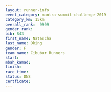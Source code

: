 ```yaml
---
layout: runner-info 
event_category: mantra-summit-challenge-2019 
category_km: 15km 
overall_rank:  9999
gender_rank: 
bib: 843
first_name: Natascha
last_name: Oking
gender: F
team_name: Cibubur Runners
start: 
mbah_kamad: 
finish: 
race_time: 
status: DNS
certficate: 
---
```

